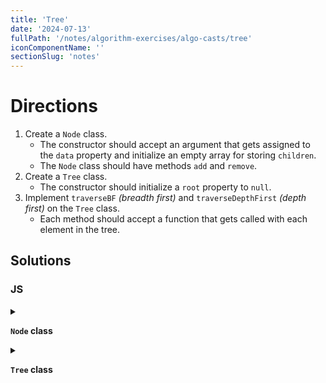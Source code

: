 ```yaml
---
title: 'Tree'
date: '2024-07-13'
fullPath: '/notes/algorithm-exercises/algo-casts/tree'
iconComponentName: ''
sectionSlug: 'notes'
---
```


# Directions

1. Create a `Node` class.
    - The constructor should accept an argument that gets assigned to the `data` property and initialize an empty array for storing `children`.
    - The `Node` class should have methods `add` and `remove`.
2. Create a `Tree` class.
    - The constructor should initialize a `root` property to `null`.
3. Implement `traverseBF` _(breadth first)_ and `traverseDepthFirst` _(depth first)_ on the `Tree` class.
    - Each method should accept a function that gets called with each element in the tree.

## Solutions

### JS

<details>

<summary>

**`Node` class**

</summary>

```javascript
class Node {
    constructor(data) {
        this.data = data;
        this.children = [];
    }

    add(data) {
        this.children.push(new Node(data));
    }

    remove(data) {
        this.children = this.children.filter((node) => {
            return node.data !== data;
        })
    }
}
```

</details>

<details>

<summary>

**`Tree` class**

</summary>

```javascript
class Tree {
    constructor() {
        this.root = null;
    }

    /**
     * @method traverseBF
     * @description Executes a breadth-first traversal of the tree.
     */
    traverseBF(fn) {
        const arr = [this.root];

        while (arr.length > 0) {
            const node = arr.shift();

            arr.push(...node.children);
            fn(node);
        }
    }

    /**
     * @method traverseDF
     * @description Executes a depth-first traversal of the tree.
     */
    traverseDF(fn) {
        const arr = [this.root];

        while (arr.length > 0) {
            const node = arr.shift();

            arr.unshift(...node.children);
            fn(node);
        }
    }
}
```

</details>
